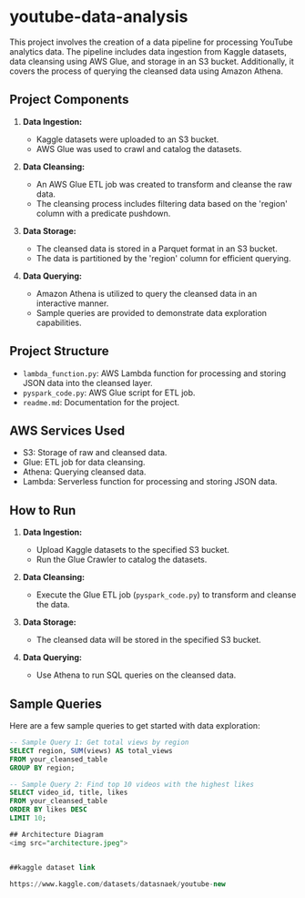 # youtube-data-analysis

This project involves the creation of a data pipeline for processing YouTube analytics data. The pipeline includes data ingestion from Kaggle datasets, data cleansing using AWS Glue, and storage in an S3 bucket. Additionally, it covers the process of querying the cleansed data using Amazon Athena.

## Project Components

1. **Data Ingestion:**
   - Kaggle datasets were uploaded to an S3 bucket.
   - AWS Glue was used to crawl and catalog the datasets.

2. **Data Cleansing:**
   - An AWS Glue ETL job was created to transform and cleanse the raw data.
   - The cleansing process includes filtering data based on the 'region' column with a predicate pushdown.

3. **Data Storage:**
   - The cleansed data is stored in a Parquet format in an S3 bucket.
   - The data is partitioned by the 'region' column for efficient querying.

4. **Data Querying:**
   - Amazon Athena is utilized to query the cleansed data in an interactive manner.
   - Sample queries are provided to demonstrate data exploration capabilities.

## Project Structure

- `lambda_function.py`: AWS Lambda function for processing and storing JSON data into the cleansed layer.
- `pyspark_code.py`: AWS Glue script for ETL job.
- `readme.md`: Documentation for the project.

## AWS Services Used

- S3: Storage of raw and cleansed data.
- Glue: ETL job for data cleansing.
- Athena: Querying cleansed data.
- Lambda: Serverless function for processing and storing JSON data.

## How to Run

1. **Data Ingestion:**
   - Upload Kaggle datasets to the specified S3 bucket.
   - Run the Glue Crawler to catalog the datasets.

2. **Data Cleansing:**
   - Execute the Glue ETL job (`pyspark_code.py`) to transform and cleanse the data.

3. **Data Storage:**
   - The cleansed data will be stored in the specified S3 bucket.

4. **Data Querying:**
   - Use Athena to run SQL queries on the cleansed data.

## Sample Queries

Here are a few sample queries to get started with data exploration:

```sql
-- Sample Query 1: Get total views by region
SELECT region, SUM(views) AS total_views
FROM your_cleansed_table
GROUP BY region;

-- Sample Query 2: Find top 10 videos with the highest likes
SELECT video_id, title, likes
FROM your_cleansed_table
ORDER BY likes DESC
LIMIT 10;

## Architecture Diagram
<img src="architecture.jpeg">


##kaggle dataset link

https://www.kaggle.com/datasets/datasnaek/youtube-new